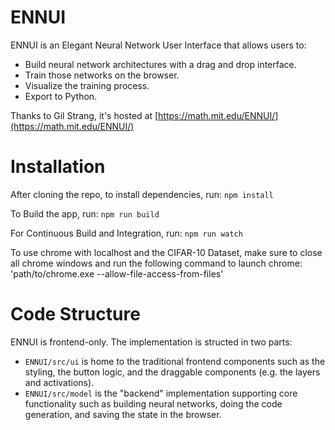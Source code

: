 # ENNUI
ENNUI is an Elegant Neural Network User Interface that allows users to:
- Build neural network architectures with a drag and drop interface.
- Train those networks on the browser.
- Visualize the training process.
- Export to Python.

Thanks to Gil Strang, it's hosted at [https://math.mit.edu/ENNUI/](https://math.mit.edu/ENNUI/)

# Installation
After cloning the repo, to install dependencies, run:
`npm install`

To Build the app, run:
`npm run build`

For Continuous Build and Integration, run:
`npm run watch`

To use chrome with localhost and the CIFAR-10 Dataset, make sure to close
all chrome windows and run the following command to launch chrome:
'path/to/chrome.exe --allow-file-access-from-files'

# Code Structure
ENNUI is frontend-only. The implementation is structed in two parts:
- `ENNUI/src/ui` is home to the traditional frontend components such as the styling, the button logic, and the draggable components (e.g. the layers and activations).
- `ENNUI/src/model` is the "backend" implementation supporting core functionality such as building neural networks, doing the code generation, and saving the state in the browser. 
